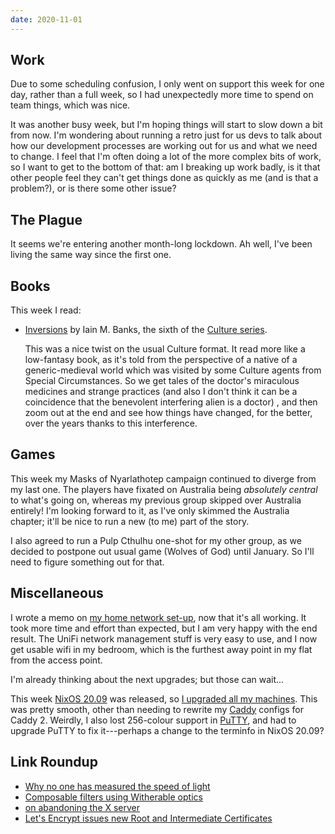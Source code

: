 ```yaml
---
date: 2020-11-01
---
```


## Work

Due to some scheduling confusion, I only went on support this week for
one day, rather than a full week, so I had unexpectedly more time to
spend on team things, which was nice.

It was another busy week, but I'm hoping things will start to slow
down a bit from now.  I'm wondering about running a retro just for us
devs to talk about how our development processes are working out for
us and what we need to change.  I feel that I'm often doing a lot of
the more complex bits of work, so I want to get to the bottom of that:
am I breaking up work badly, is it that other people feel they can't
get things done as quickly as me (and is that a problem?), or is there
some other issue?


## The Plague

It seems we're entering another month-long lockdown.  Ah well, I've
been living the same way since the first one.


## Books

This week I read:

- [Inversions][] by Iain M. Banks, the sixth of the [Culture series][].

  This was a nice twist on the usual Culture format.  It read more
  like a low-fantasy book, as it's told from the perspective of a
  native of a generic-medieval world which was visited by some Culture
  agents from Special Circumstances.  So we get tales of the doctor's
  miraculous medicines and strange practices (and also I don't think
  it can be a coincidence that the benevolent interfering alien is a
  doctor) , and then zoom out at the end and see how things have
  changed, for the better, over the years thanks to this interference.

[Inversions]: https://en.wikipedia.org/wiki/Inversions_(novel)
[Culture series]: https://en.wikipedia.org/wiki/Culture_series


## Games

This week my Masks of Nyarlathotep campaign continued to diverge from
my last one.  The players have fixated on Australia being *absolutely
central* to what's going on, whereas my previous group skipped over
Australia entirely!  I'm looking forward to it, as I've only skimmed
the Australia chapter; it'll be nice to run a new (to me) part of the
story.

I also agreed to run a Pulp Cthulhu one-shot for my other group, as we
decided to postpone out usual game (Wolves of God) until January.  So
I'll need to figure something out for that.


## Miscellaneous

I wrote a memo on [my home network set-up][], now that it's all
working.  It took more time and effort than expected, but I am very
happy with the end result.  The UniFi network management stuff is very
easy to use, and I now get usable wifi in my bedroom, which is the
furthest away point in my flat from the access point.

I'm already thinking about the next upgrades; but those can wait...

This week [NixOS 20.09][] was released, so [I upgraded all my
machines][].  This was pretty smooth, other than needing to rewrite my
[Caddy][] configs for Caddy 2.  Weirdly, I also lost 256-colour
support in [PuTTY][], and had to upgrade PuTTY to fix it---perhaps a
change to the terminfo in NixOS 20.09?

[my home network set-up]: home-network.html
[NixOS 20.09]: https://nixos.org/news.html
[I upgraded all my machines]: https://github.com/barrucadu/nixfiles/pull/4
[Caddy]: https://caddyserver.com/
[PuTTY]: https://www.ssh.com/ssh/putty/

## Link Roundup

- [Why no one has measured the speed of light](https://www.youtube.com/watch?v=pTn6Ewhb27k)
- [Composable filters using Witherable optics](https://chrispenner.ca/posts/witherable-optics)
- [on abandoning the X server ](https://ajaxnwnk.blogspot.com/2020/10/on-abandoning-x-server.html)
- [Let's Encrypt issues new Root and Intermediate Certificates](https://scotthelme.co.uk/lets-encrypts-new-root-and-intermediate-certificates/)
